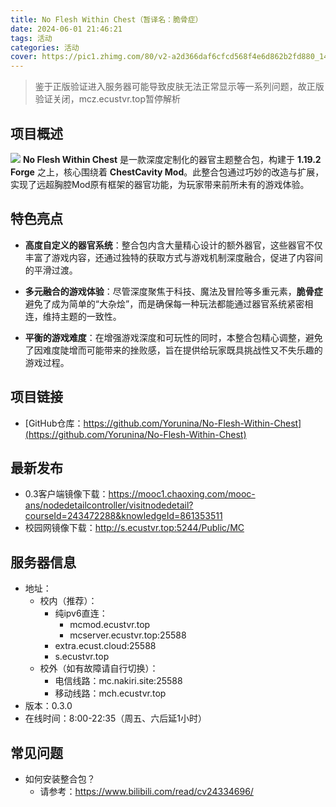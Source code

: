 ```yaml
---
title: No Flesh Within Chest（暂译名：脆骨症）
date: 2024-06-01 21:46:21
tags: 活动
categories: 活动
cover: https://pic1.zhimg.com/80/v2-a2d366daf6cfcd568f4e6d862b2fd880_1440w.png
---
```

> 鉴于正版验证进入服务器可能导致皮肤无法正常显示等一系列问题，故正版验证关闭，mcz.ecustvr.top暂停解析

## 项目概述
![](https://pic1.zhimg.com/80/v2-a2d366daf6cfcd568f4e6d862b2fd880_1440w.png)
**No Flesh Within Chest** 是一款深度定制化的器官主题整合包，构建于 **1.19.2 Forge** 之上，核心围绕着 **ChestCavity Mod**。此整合包通过巧妙的改造与扩展，实现了远超胸腔Mod原有框架的器官功能，为玩家带来前所未有的游戏体验。

## 特色亮点

- **高度自定义的器官系统**：整合包内含大量精心设计的额外器官，这些器官不仅丰富了游戏内容，还通过独特的获取方式与游戏机制深度融合，促进了内容间的平滑过渡。
  
- **多元融合的游戏体验**：尽管深度聚焦于科技、魔法及冒险等多重元素，**脆骨症** 避免了成为简单的“大杂烩”，而是确保每一种玩法都能通过器官系统紧密相连，维持主题的一致性。

- **平衡的游戏难度**：在增强游戏深度和可玩性的同时，本整合包精心调整，避免了因难度陡增而可能带来的挫败感，旨在提供给玩家既具挑战性又不失乐趣的游戏过程。

## 项目链接

- [GitHub仓库：https://github.com/Yorunina/No-Flesh-Within-Chest](https://github.com/Yorunina/No-Flesh-Within-Chest)

## 最新发布

- 0.3客户端镜像下载：https://mooc1.chaoxing.com/mooc-ans/nodedetailcontroller/visitnodedetail?courseId=243472288&knowledgeId=861353511
- 校园网镜像下载：http://s.ecustvr.top:5244/Public/MC

## 服务器信息
- 地址：
    - 校内（推荐）：
        - 纯ipv6直连：
            - mcmod.ecustvr.top
            - mcserver.ecustvr.top:25588
        - extra.ecust.cloud:25588
        - s.ecustvr.top
    - 校外（如有故障请自行切换）：
        - 电信线路：mc.nakiri.site:25588
        - 移动线路：mch.ecustvr.top
- 版本：0.3.0
- 在线时间：8:00-22:35（周五、六后延1小时）

## 常见问题
- 如何安装整合包？
    - 请参考：https://www.bilibili.com/read/cv24334696/